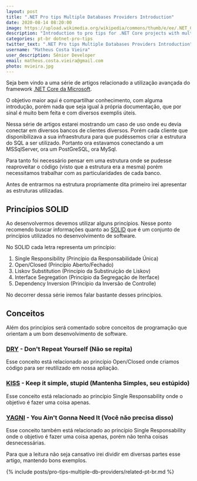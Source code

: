```yaml
---
layout: post
title: ".NET Pro tips Multiple Databases Providers Introduction"
date: 2020-08-14 08:20:00
image: https://upload.wikimedia.org/wikipedia/commons/thumb/e/ee/.NET_Core_Logo.svg/1200px-.NET_Core_Logo.svg.png
description: "Introduction to pro tips for .NET Core projects with multiple database providers"
categories: pt-br dotnet-pro-tips
twitter_text: ".NET Pro tips Multiple Databases Providers Introduction"
username: "Matheus Costa Vieira"
user_description: Sênior Developer
email: matheus.costa.vieira@gmail.com
photo: mvieira.jpg
---
```


Seja bem vindo a uma série de artigos relacionado a utilização avançada do framework [.NET Core da Microsoft](https://docs.microsoft.com/pt-br/dotnet/core/).

O objetivo maior aqui é compartilhar conhecimento, com alguma introdução, porém nada que seja igual à própria documentação, que por sinal é muito bem feita e com diversos exemplis úteis.

Nessa série de artigos estarei mostrando um caso de uso onde eu devia conectar em diversos bancos de clientes diversos. Porém cada cliente que disponibilizava a sua infraestrutura para que pudéssemos criar a estrutura do SQL a ser utilizado. Portanto ora estavamos conectando a um MSSqlServer, ora um PostGreSQL, ora MySql.

Para tanto foi necessário pensar em uma estrutura onde se pudesse reaproveitar o código (visto que a estrutura era a mesma) porém necessitamos trabalhar com as particularidades de cada banco.

Antes de entrarmos na estrutura propriamente dita primeiro irei apresentar as estruturas utilizadas.

## Princípios SOLID

Ao desenvolvermos devemos utilizar alguns princípios. Nesse ponto recomendo buscar informações quanto ao [SOLID](https://www.baeldung.com/solid-principles) que é um conjunto de princípios utilizados no desenvolvimento de software.

No SOLID cada letra representa um princípio:

1. Single Responsibility (Princípio da Responsabilidade Única)
2. Open/Closed (Princípio Aberto/Fechado)
3. Liskov Substitution (Princípio da Substiruição de Liskov)
4. Interface Segregation (Princípio da Segregação de Iterface)
5. Dependency Inversion (Princípio da Inversão de Controlle)

No decorrer dessa série iremos falar bastante desses princípios.

## Conceitos

Além dos princípios será comentado sobre conceitos de programação que orientam a um bom desenvolvimento de software.

### [DRY](https://pt.wikipedia.org/wiki/Don%27t_repeat_yourself) - Don't Repeat Yourself (Não se repita)

Esse conceito está relacionado ao princípio Open/Closed onde criamos código para ser reutilizado em nossa apliação.

### [KISS](https://pt.wikipedia.org/wiki/Princ%C3%ADpio_KISS) - Keep it simple, stupid (Mantenha Simples, seu estúpido)

Esse conceito está relacionado ao princípio Single Responsability onde o objetivo é fazer uma coisa apenas.

### [YAGNI](https://pt.wikipedia.org/wiki/Princ%C3%ADpio_KISS) - You Ain't Gonna Need It (Você não precisa disso)

Esse conceito também está relacionado ao princípio Single Responsability onde o objetivo é fazer uma coisa apenas, porém não tenha coisas desnecessárias.

Para que a leitura não seja cansativo irei dividir em diversas partes esse artigo, mantendo bons exemplos.

{% include posts/pro-tips-multiple-db-providers/related-pt-br.md %}